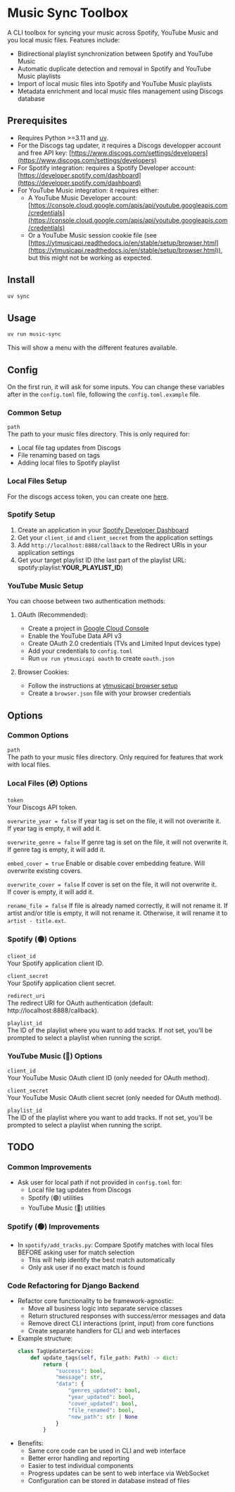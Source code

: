 # Music Sync Toolbox

A CLI toolbox for syncing your music across Spotify, YouTube Music and you local music files. Features include:
- Bidirectional playlist synchronization between Spotify and YouTube Music
- Automatic duplicate detection and removal in Spotify and YouTube Music playlists
- Import of local music files into Spotify and YouTube Music playlists
- Metadata enrichment and local music files management using Discogs database

## Prerequisites

- Requires Python >=3.11 and [uv](https://docs.astral.sh/uv/getting-started/installation/).
- For the Discogs tag updater, it requires a Discogs developper account and free API key: [https://www.discogs.com/settings/developers](https://www.discogs.com/settings/developers)
- For Spotify integration: requires a Spotify Developer account: [https://developer.spotify.com/dashboard](https://developer.spotify.com/dashboard)
- For YouTube Music integration: it requires either:
  - A YouTube Music Developer account: [https://console.cloud.google.com/apis/api/youtube.googleapis.com/credentials](https://console.cloud.google.com/apis/api/youtube.googleapis.com/credentials)
  - Or a YouTube Music session cookie file (see [https://ytmusicapi.readthedocs.io/en/stable/setup/browser.html](https://ytmusicapi.readthedocs.io/en/stable/setup/browser.html)), but this might not be working as expected.

## Install
```sh
uv sync
```

## Usage
```sh
uv run music-sync
```

This will show a menu with the different features available.

## Config
On the first run, it will ask for some inputs. You can change these variables after in the `config.toml` file, following the `config.toml.example` file.

### Common Setup
`path`  
The path to your music files directory. This is only required for:
- Local file tag updates from Discogs
- File renaming based on tags
- Adding local files to Spotify playlist

### Local Files Setup
For the discogs access token, you can create one [here](https://www.discogs.com/settings/developers).

### Spotify Setup
1. Create an application in your [Spotify Developer Dashboard](https://developer.spotify.com/dashboard)
2. Get your `client_id` and `client_secret` from the application settings
3. Add `http://localhost:8888/callback` to the Redirect URIs in your application settings
4. Get your target playlist ID (the last part of the playlist URL: spotify:playlist:**YOUR_PLAYLIST_ID**)

### YouTube Music Setup
You can choose between two authentication methods:

1. OAuth (Recommended):
   - Create a project in [Google Cloud Console](https://console.cloud.google.com)
   - Enable the YouTube Data API v3
   - Create OAuth 2.0 credentials (TVs and Limited Input devices type)
   - Add your credentials to `config.toml`
   - Run `uv run ytmusicapi oauth` to create `oauth.json`

2. Browser Cookies:
   - Follow the instructions at [ytmusicapi browser setup](https://ytmusicapi.readthedocs.io/en/stable/setup/browser.html)
   - Create a `browser.json` file with your browser credentials

## Options

### Common Options
`path`  
The path to your music files directory. Only required for features that work with local files.

### Local Files (💿) Options
`token`  
Your Discogs API token.

`overwrite_year = false`
If year tag is set on the file, it will not overwrite it.  
If year tag is empty, it will add it.

`overwrite_genre = false`
If genre tag is set on the file, it will not overwrite it.  
If genre tag is empty, it will add it.  

`embed_cover = true`
Enable or disable cover embedding feature. Will overwrite existing covers.

`overwrite_cover = false`
If cover is set on the file, it will not overwrite it.  
If cover is empty, it will add it.

`rename_file = false`
If file is already named correctly, it will not rename it.
If artist and/or title is empty, it will not rename it.
Otherwise, it will rename it to `artist - title.ext`.

### Spotify (🟢) Options
`client_id`  
Your Spotify application client ID.

`client_secret`  
Your Spotify application client secret.

`redirect_uri`  
The redirect URI for OAuth authentication (default: http://localhost:8888/callback).

`playlist_id`  
The ID of the playlist where you want to add tracks. If not set, you'll be prompted to select a playlist when running the script.

### YouTube Music (🔴) Options
`client_id`  
Your YouTube Music OAuth client ID (only needed for OAuth method).

`client_secret`  
Your YouTube Music OAuth client secret (only needed for OAuth method).

`playlist_id`  
The ID of the playlist where you want to add tracks. If not set, you'll be prompted to select a playlist when running the script.

## TODO

### Common Improvements
- Ask user for local path if not provided in `config.toml` for:
  - Local file tag updates from Discogs
  - Spotify (🟢) utilities
  - YouTube Music (🔴) utilities

### Spotify (🟢) Improvements
- In `spotify/add_tracks.py`: Compare Spotify matches with local files BEFORE asking user for match selection
  - This will help identify the best match automatically
  - Only ask user if no exact match is found

### Code Refactoring for Django Backend
- Refactor core functionality to be framework-agnostic:
  - Move all business logic into separate service classes
  - Return structured responses with success/error messages and data
  - Remove direct CLI interactions (print, input) from core functions
  - Create separate handlers for CLI and web interfaces
- Example structure:
  ```python
  class TagUpdaterService:
      def update_tags(self, file_path: Path) -> dict:
          return {
              "success": bool,
              "message": str,
              "data": {
                  "genres_updated": bool,
                  "year_updated": bool,
                  "cover_updated": bool,
                  "file_renamed": bool,
                  "new_path": str | None
              }
          }
  ```
- Benefits:
  - Same core code can be used in CLI and web interface
  - Better error handling and reporting
  - Easier to test individual components
  - Progress updates can be sent to web interface via WebSocket
  - Configuration can be stored in database instead of files

